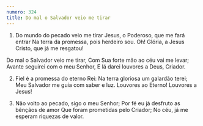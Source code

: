 ```yaml
---
numero: 324
title: Do mal o Salvador veio me tirar
---
```

1. Do mundo do pecado veio me tirar
Jesus, o Poderoso, que me fará entrar
Na terra da promessa, pois herdeiro sou.
Oh! Glória, a Jesus Cristo, que já me resgatou!

Do mal o Salvador veio me tirar,
Com Sua forte mão ao céu vai me levar;
Avante seguirei com o meu Senhor,
E lá darei louvores a Deus, Criador.

2. Fiel é a promessa do eterno Rei:
Na terra gloriosa um galardão terei;
Meu Salvador me guia com saber e luz.
Louvores ao Eterno! Louvores a Jesus!

3. Não volto ao pecado, sigo o meu Senhor;
Por fé eu já desfruto as bênçãos de amor
Que foram prometidas pelo Criador;
No céu, já me esperam riquezas de valor.
